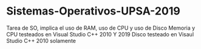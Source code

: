 # Sistemas-Operativos-UPSA-2019
Tarea de SO, implica el uso de RAM, uso de CPU y uso de Disco
Memoria y CPU testeados en Visual Studio C++ 2010 Y 2019
Disco testeado en Visaul Studio C++ 2010 solamente

